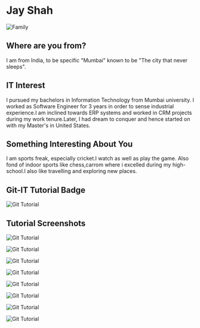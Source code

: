 # Jay Shah

![Family](images/jay.jpg "Myself")

## Where are you from?

I am from India, to be specific "Mumbai" known to be "The city that never sleeps".

## IT Interest

I pursued my bachelors in Information Technology from Mumbai university. I worked as Software Engineer for 3 years in order to sense industrial experience.I am inclined towards ERP systems and worked in CRM projects during my work tenure.Later, I had dream to conquer and hence started on with my Master's in United States. 

## Something Interesting About You
I am sports freak, especially cricket.I watch as well as play the game.
Also fond of indoor sports like chess,carrom where i excelled during my high-school.I also like travelling and exploring new places.

## Git-IT Tutorial Badge

![Git Tutorial](images/badge.JPG "Result")

## Tutorial Screenshots

![Git Tutorial](images/Choco_Version_SS.png "Version Screenshot")

![Git Tutorial](images/Git_version_SS.png "Version Screenshot")

![Git Tutorial](images/NameEmail_config_SS.png "Configuration Screenshot")

![Git Tutorial](images/PackageMgr_version_SS.png "Version Screenshot")

![Git Tutorial](images/PowershellCore6_output_SS.png "Output Screenshot")

![Git Tutorial](images/VagrantPacker_version_SS.png "Version Screenshot")

![Git Tutorial](images/VirtualBox_version_SS.png "Version Screenshot")

![Git Tutorial](images/VisualStudioCode_version_SS.png "Version Screenshot")
